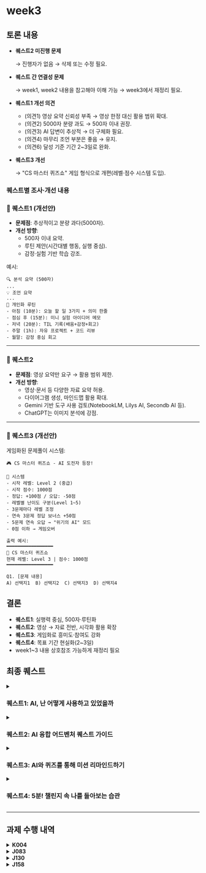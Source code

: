 # week3

## 토론 내용
- **퀘스트2 미진행 문제**
    
    → 진행자가 없음 → 삭제 또는 수정 필요.
    
- **퀘스트 간 연결성 문제**
    
    → week1, week2 내용을 참고해야 이해 가능 → week3에서 재정리 필요.
    
- **퀘스트1 개선 의견**
    - (의견1) 영상 요약 신뢰성 부족 → 영상 한정 대신 활용 범위 확대.
    - (의견2) 5000자 분량 과도 → 500자 이내 권장.
    - (의견3) AI 답변이 추상적 → 더 구체화 필요.
    - (의견4) 마무리 조언 부분은 좋음 → 유지.
    - (의견6) 달성 기준 기간 2~3일로 완화.
- **퀘스트3 개선**
    
    → "CS 마스터 퀴즈쇼" 게임 형식으로 개편(레벨·점수 시스템 도입).

### 퀘스트별 조사·개선 내용

### 🔹 퀘스트1 (개선안)

- **문제점**: 추상적이고 분량 과다(5000자).
- **개선 방향**:
    - 500자 이내 요약.
    - 루틴 제안(시간대별 행동, 실행 중심).
    - 감정·실험 기반 학습 강조.

예시:

```text
🔍 분석 요약 (500자)
...
💡 조언 요약
...
🧭 개인화 루틴
- 아침 (10분): 오늘 할 일 3가지 + 의미 한줄
- 점심 후 (15분): 미니 실험 아이디어 메모
- 저녁 (20분): TIL 기록(배움+감정+회고)
- 주말 (1h): 자유 프로젝트 + 코드 리뷰
- 월말: 감정 중심 회고
```

---

### 🔹 퀘스트2

- **문제점**: 영상 요약만 요구 → 활용 범위 제한.
- **개선 방향**:
    - 영상·문서 등 다양한 자료 요약 허용.
    - 다이어그램 생성, 마인드맵 활용 확대.
    - Gemini 기반 도구 사용 검토(NotebookLM, Lilys AI, Secondb AI 등).
    - ChatGPT는 이미지 분석에 강점.

---

### 🔹 퀘스트3 (개선안)

게임화된 문제풀이 시스템:

```text
🎮 CS 마스터 퀴즈쇼 - AI 도전자 등장!

📌 시스템
- 시작 레벨: Level 2 (중급)
- 시작 점수: 1000점
- 정답: +100점 / 오답: -50점
- 레벨별 난이도 구분(Level 1~5)
- 3문제마다 레벨 조정
- 연속 3문제 정답 보너스 +50점
- 5문제 연속 오답 → "위기의 AI" 모드
- 0점 이하 → 게임오버

출력 예시:
━━━━━━━━━━━━━━━━━
🎯 CS 마스터 퀴즈쇼
현재 레벨: Level 3 | 점수: 1000점
━━━━━━━━━━━━━━━━━

Q1. [문제 내용]
A) 선택지1  B) 선택지2  C) 선택지3  D) 선택지4
```

## 결론

- **퀘스트1**: 실행력 중심, 500자·루틴화
- **퀘스트2**: 영상 → 자료 전반, 시각화 활용 확장
- **퀘스트3**: 게임화로 흥미도·참여도 강화
- **퀘스트4**: 목표 기간 현실화(2~3일)
- week1~3 내용 상호참조 가능하게 재정리 필요

## 최종 퀘스트

<details>
<summary><h3>퀘스트1: AI, 난 어떻게 사용하고 있었을까</h3></summary>

**[목적]**

AI 사용 경험을 되돌아보고, 나의 사고 패턴, 결정 흐름, 무의식적 습관, 반복되는 약점 등을 파악하여
더 주체적이고 효율적인 AI 사용 전략을 수립한다.

**[퀘스트 진행 방법]**

다음 문장을 복사해서 ChatGPT에게 질문한다:

(자신의 상황에 맞게 프롬프트를 수정해 질문해도 된다.)

```text
지금까지 너와 나눈 모든 대화를 바탕으로,
내 사고 패턴, 의사 결정 방식, 무의식적인 편향, 반복되는 약점이나 맹점을 구체적이고 날카롭게 분석해 줘.

각 항목마다 나에게 필요한 실질적인 조언을 500자 이내로 정리해 줘.

그리고 이 분석 내용을 바탕으로,
나를 위한 개인화된 학습 루틴을 만들어 줘.
단, 시간대별 일정이 아니라,
“하루에 딱 1시간은 학습만 해보기”, “너는 너무 열심히 하니까 10분 쉬는 걸 일부러 넣자” 같이
내 성향을 고려한 실천 권장사항 중심으로 제안해 줘.

참고로, 나는 매일 오전 10시부터 오후 7시까지 ‘챌린지 프로그램’을 하고 있고,
새벽 2시까지 추가 학습이 가능해. 중간중간 의도적 휴식도 꼭 있었으면 해.
```

- AI의 분석 내용에서 인상 깊었던 부분, 납득되지 않는 부분이 있다면
  추가 질문을 통해 판단 기준이나 이유를 확인해 본다.

- "그건 왜 그렇게 분석했어?" / "이건 좀 다른 것 같아, 왜 그렇게 말했지?"
  → 이런 식의 추가 탐색 권장!

**[퀘스트 달성 기준]**

1. 실행 여부: ChatGPT에게 질문한 화면 캡처 제출
2. 성찰 결과: AI의 분석과 루틴을 읽고 난 뒤의 느낀점 작성
3. 응용 확장: 루틴을 바탕으로 내 학습 방식에 적용한 예시 공유
</details>

<details>
<summary><h3>퀘스트2: AI 융합 어드벤처 퀘스트 가이드</h3></summary>

#### 🪄 AI 도구의 지휘자 - 학습을 위한 최적의 도구 활용하기
- **퀘스트 배경**: 모든 AI가 모든 작업을 완벽하게 수행하는 것은 아닙니다. 각 AI의 강점을 파악하고, 목적에 맞는 AI 도구를 선택하여 활용하는 능력은 현대의 학습자에게 필수적입니다. 이 퀘스트를 통해 다양한 AI 도구의 특성을 이해하고, 가장 효율적인 학습 시너지를 만들어내는 방법을 익힙니다.

- **퀘스트 목표**: 특정 학습 목표에 따라 `Gemini`뿐만 아니라 다른 AI 도구(예: `NotebookLM`, `Lilys AI`, `ChatGPT` 등)를 적재적소에 활용하여 학습의 효율을 극대화합니다.

- **퀘스트 진행 방법**:

    1. **[요약 및 분석]**: 학습하고자 하는 특정 주제에 대해 분석 전문 AI(예: `Gemini`(`NotebookLM`), `Lilys AI`)에게 영상 요약 및 핵심 정보 분석을 요청합니다.

    2. **[심화 학습 및 대화]**: 요약본을 바탕으로, Gemini 기반의 `NotebookLM` 또는 `ChatGPT` 등에 요약 내용을 업로드합니다. 대화형 AI 기능을 활용하여 요약본에 대해 더 깊이 있는 질문을 던지고, AI와 대화하며 학습 내용을 심화합니다.

    3. **[시각화]** 영상의 시각적 요소나 특정 장면이 궁금하다면, `Lilys AI`와 같은 도구를 사용하면 시간대별 스냅샷을 확인하며 학습 내용을 시각적으로 보강할 수 있습니다.

    4. **[이미지 분석 및 프롬프트 재창조]** 특정 이미지나 다이어그램을 분석하고 싶다면, `ChatGPT-4o` 등 이미지 분석에 강점을 가진 AI에게 이미지를 제공하고 상세한 분석 내용을 요청합니다. 이를 통해 얻은 정보를 바탕으로 다이어그램 생성이나 프롬프트 재창조를 요청하여 최종적인 결과물을 완성합니다.

- **퀘스트 달성 기준**: 하나의 학습 목표를 달성하기 위해 `2가지 이상의 AI` 도구를 전략적으로 활용하고, 각 도구의 장점을 최대한 활용하여 학습의 깊이와 효율을 모두 높입니다.
</details>

<details>
<summary><h3>퀘스트3: AI와 퀴즈를 통해 미션 리마인드하기</h3></summary>

#### 1. 퀘스트 배경

AI와의 퀴즈를 통해 미션에 대한 내용을 리마인드하고 점검한다.

#### 2. 퀘스트 목표

AI를 활용해 학습 키워드에 대한 퀴즈를 생성하고, 스스로 퀴즈를 풀며 개념을 재확인한다.

#### 3. 퀘스트 진행 방법

AI에게 아래와 같은 형식으로 프롬프트를 입력하여 생성되는 퀴즈들을 풀며 미션에 대해 리마인드를 해본다. <br>
퀴즈 주제는 그날의 미션 학습 키워드 또는 본인이 학습하고 싶은 키워드를 적는다.<br>
시작 레벨은 스스로에게 맞게 AI와 조절 가능하다. <br>
퀴즈를 풀고 나면 '퀴즈 종료'를 입력하여 오답 노트 확인.<br>

```text
🎮 "CS 마스터 퀴즈쇼 - AI 도전자 등장!"

**게임 시스템:**

- 시작 레벨: Level 2 (중급)
- 시작 점수: 1000점
- 정답 시: +100점, 레벨업 고려
- 오답 시: -50점, 레벨다운 고려

**퀴즈 주제**
프로세스, 스레드, 멀티 스레드, race condition

**레벨 시스템:**
Level 1 (초급 - 500-999점)
Level 2 (중급 - 1000-1499점) 
Level 3 (고급 - 1500-1999점)
Level 4 (전문가 - 2000-2499점)
Level 5 (신급 - 2500점+)

**진행 방식:**

1. 너는 내 현재 레벨에 맞는 문제를 출제해줘
2. 나는 답을 제시할게
3. 너는 정답/오답 판정 + 점수 업데이트 + 간단한 해설
4. 3문제마다 레벨 조정 검토
5. 계속 현재 점수와 레벨을 표시해줘

**출력 형식:**
━━━━━━━━━━━━━━━━━
🎯 CS 마스터 퀴즈쇼
현재 레벨: Level 3 | 점수: 1000점
━━━━━━━━━━━━━━━━━

Q1. [문제 내용]
A) 선택지1  B) 선택지2  C) 선택지3  D) 선택지4

**특별 규칙:**

- 연속 3문제 정답 시 보너스 +50점!
- 5문제 연속 오답 시 "위기의 AI" 모드 돌입
- 점수 0점 이하면 게임오버
- 게임오버가 되거나 '퀴즈 종료'를 입력하면 오답노트 정리해서 보여줘(오답노트는 문제, 선택한 답, 정답, 해설 포함)
```

#### 4. 퀘스트 달성 기준

최소 고급 도달!

고급 이상에서 실행했다면 한 단계 레벨 업을 목표로!

**추가로 진행할 사항**

- AI가 출제하는 문제가 잘못된 것 같다면, 스스로 찾아보고 조사하기.
</details>

<details>
<summary><h3>퀘스트4: 5분! 챌린지 속 나를 돌아보는 습관</h3></summary>

#### 배경: AI 도구를 활용해 어떻게 더 잘 배우고 성장할 수 있을까?
- 챌린지 과정이 CS 미션을 수행하는 강도 높은 학습 환경
- 짧은 시간안에 미션을 진행하다보면 스스로의 생각 또는 감정을 돌아볼 여유가 부족함
- 이 퀘스트를 활용하여 성장 점검 습관을 만들어 스스로 성장할 수 있도록 도와줌

#### 유지한 점
- 나를 돌아보며 AI와 대화를 한다는 점에서 스스로를 돌아볼 시간이 좋은 것 같아 기존 퀘스트 내용은 유지하였다.

#### 변경 사항
- 달성 기준에서 주 4일 이상 퀘스트를 진행한다면 금요일 릴프 시간을 제외한 매일을 진행해야 한다는 점에서
- 달성 기준을 기존 주 4일에서 주 2일로 변경하였다.

#### 목표
- AI를 활용하여 자신의 성장을 점검한다.
- AI를 **성장 파트너**로 활용한다.

#### 진행 방법
- 주 2회 / AI에게 "오늘 나의 하루의 이야기를 말해줌"
- AI가 제공하는 답변 또는 질문으로 5분동안 자신의 이해, 성찰을 돌아본다.

#### 달성 기준
- 최소 주 2회 AI와 대화를 통해 나를 돌아본다.
- AI와 대화는 최소 5분간 대화해야 한다.
- AI의 질문에 성실히 답하여 내용을 기록한다.
- 해당 퀘스트로 자신의 성장 또는 변화를 느껴보며 **한 가지 이상** 발견한다.
- 선택 사항: 자신이 느낀 인사이트를 슬랙에 공유해본다.
</details>

---
## 과제 수행 내역

<details>
  <summary> <b>K004</b> </summary>

  #### 퀘스트: 
  
</details>

<details>
  <summary> <b>J083</b> </summary>

  #### 퀘스트: 
  
</details>

<details>
  <summary> <b>J130</b> </summary>

  #### 퀘스트: 
  
</details>

<details>
  <summary> <b>J158</b> </summary>

  #### 퀘스트3: AI와 퀴즈를 통해 미션 리마인드하기
  
</details>
